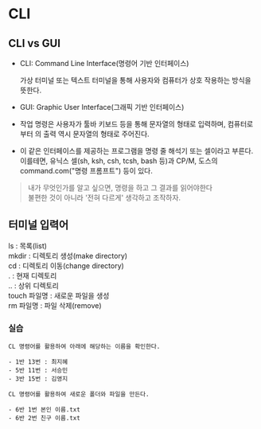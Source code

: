 # CLI

## CLI vs GUI

- CLI: Command Line Interface(명령어 기반 인터페이스)

  가상 터미널 또는 텍스트 터미널을 통해 사용자와 컴퓨터가 상호 작용하는 방식을 뜻한다.

- GUI: Graphic User Interface(그래픽 기반 인터페이스)

- 작업 명령은 사용자가 툴바 키보드 등을 통해 문자열의 형태로 입력하며, 컴퓨터로부터 의 출력 역시 문자열의 형태로 주어진다.

- 이 같은 인터페이스를 제공하는 프로그램을 명령 줄 해석기 또는 셀이라고 부른다.\
   이를테면, 유닉스 셀(sh, ksh, csh, tcsh, bash 등)과 CP/M, 도스의 command.com("명령 프롬프트") 등이 있다.

> 내가 무엇인가를 알고 싶으면, 명령을 하고 그 결과를 읽어야한다\
> 불편한 것이 아니라 '전혀 다르게' 생각하고 조작하자.

## 터미널 입력어

ls : 목록(list) \
mkdir : 디렉토리 생성(make directory)\
cd : 디렉토리 이동(change directory)\
. : 현재 디렉토리\
.. : 상위 디렉토리\
touch 파일명 : 새로운 파일을 생성\
rm 파일명 : 파일 삭제(remove)

### 실습

```
CL 명령어를 활용하여 아래에 해당하는 이름을 확인한다.

- 1반 13번 : 최지혜
- 5반 11번 : 서승민
- 3반 15번 : 김영지

CL 명령어를 활용하여 새로운 폴더와 파일을 만든다.

- 6반 1번 본인 이름.txt
- 6반 2번 친구 이름.txt
```

